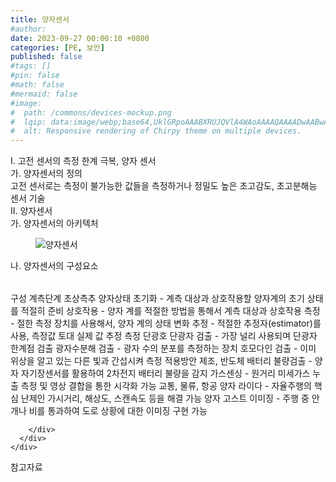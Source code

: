 ```yaml
---
title: 양자센서
#author: 
date: 2023-09-27 00:00:10 +0800
categories: [PE, 보안]
published: false
#tags: []
#pin: false
#math: false
#mermaid: false
#image:
#  path: /commons/devices-mockup.png
#  lqip: data:image/webp;base64,UklGRpoAAABXRUJQVlA4WAoAAAAQAAAADwAABwAAQUxQSDIAAAARL0AmbZurmr57yyIiqE8oiG0bejIYEQTgqiDA9vqnsUSI6H+oAERp2HZ65qP/VIAWAFZQOCBCAAAA8AEAnQEqEAAIAAVAfCWkAALp8sF8rgRgAP7o9FDvMCkMde9PK7euH5M1m6VWoDXf2FkP3BqV0ZYbO6NA/VFIAAAA
#  alt: Responsive rendering of Chirpy theme on multiple devices.
---
```


<div class="post-wrap">
  <div class="para">
    <div class="para-title">
      I. 고전 센서의 측정 한계 극복, 양자 센서
    </div>
    <div class="para-cntnt">
      <div class="para">
        <div class="para-title">
          가. 양자센서의 정의
        </div>
        <div class="para-cntnt">
            고전 센서로는 측정이 불가능한 값들을 측정하거나 정밀도 높은 초고감도, 초고분해능 센서 기술
        </div>
      </div>
    </div>
  </div>
  
  <div class="para">
    <div class="para-title">
      II. 양자센서
    </div>
    <div class="para-cntnt">
      <div class="para">
        <div class="para-title">
          가. 양자센서의 아키텍처
        </div>
        <div class="para-cntnt">
          <figure class="post-figure">
            <img src="/assets/img/posts/양자센서.png" alt="양자센서">
<!--            <figcaption>Source: Unveiling the Metaverse: Exploring Emerging Trends, Multifaceted Perspectives, and Future Challenges</figcaption>-->
          </figure>
        </div>
      </div>
      <div class="para">
        <div class="para-title">
          나. 양자센서의 구성요소
        </div>
        <div class="para-cntnt">
          <table class="post-table">
          </table>
          구성
  계측단계 초상측추
    양자상태 초기화 - 계측 대상과 상호작용할 양자계의 초기 상태를 적절히 준비
    상호작용 - 양자 계를 적절한 방법을 통해서 계측 대상과 상호작용
    측정 - 절한 측정 장치를 사용해서, 양자 계의 상태 변화
    추정 - 적절한 추정자(estimator)를 사용, 측정값 토대 실제 값 추정
  측정 단광호
    단광자 검출 - 가장 널리 사용되며 단광자 한계점 검출
    광자수분해 검출 - 광자 수의 분포를 측정하는 장치
    호모다인 검출 - 이미 위상을 알고 있는 다른 빛과 간섭시켜 측정
적용방안
  제조, 반도체
    배터리 불량검출 - 양자 자기장센서를 활용하여 2차전지 배터리 불량을 감지
    가스센싱 - 원거리 미세가스 누출 측정 및 영상 결합을 통한 시각화 가능
  교통, 물류, 항공
    양자 라이다 - 자율주행의 핵심 난제인 가시거리, 해상도, 스캔속도 등을 해결 가능
    양자 고스트 이미징 - 주행 중 안개나 비를 통과하여 도로 상황에 대한 이미징 구현 가능

        </div>
      </div>
    </div>
  </div>

  <div class="refr-wrap">
    <div class="refr-title">
        참고자료
    </div>
    <ol class="refr-list">
    <!--    <li>(나현식, 최대선) <a target="_blank" href="https://scienceon.kisti.re.kr/commons/util/originalView.do?cn=JAKO202225948430499&oCn=JAKO202225948430499&dbt=JAKO&journal=NJOU00291864">메타버스 보안 위협 요소 및 대응 방안 검토</a></li>-->
    <!--    <li>(M. Uddin, S. Manickam, H. Ullah, M. Obaidat and A. Dandoush) <a target="_blank" href="https://ieeexplore.ieee.org/abstract/document/10138386">Unveiling the Metaverse: Exploring Emerging Trends, Multifaceted Perspectives, and Future Challenges</a></li>-->
    </ol>
  </div>
</div>
